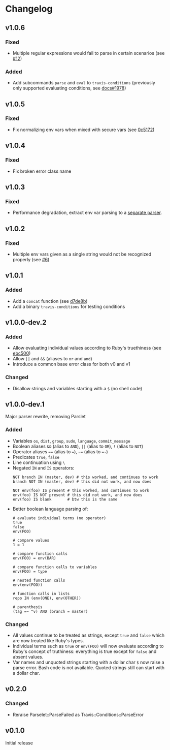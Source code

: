 # Changelog

## v1.0.6

### Fixed

- Multiple regular expressions would fail to parse in certain scenarios (see [#12](https://github.com/travis-ci/travis-conditions/pull/12))

### Added

- Add subcommands `parse` and `eval` to `travis-conditions` (previously only supported evaluating conditions, see [docs#1978](https://github.com/travis-ci/docs-travis-ci-com/pull/1978))

## v1.0.5

### Fixed

- Fix normalizing env vars when mixed with secure vars (see [0c5172](https://github.com/travis-ci/travis-conditions/commit/0c517267fd490a7cecd12e4dd484f1c5bfbacba2))

## v1.0.4

### Fixed

- Fix broken error class name

## v1.0.3

### Fixed

- Performance degradation, extract env var parsing to a [separate parser](https://github.com/travis-ci/travis-env_vars).

## v1.0.2

### Fixed

- Multiple env vars given as a single string would not be recognized properly (see [#6](https://github.com/travis-ci/travis-conditions/pull/6))

## v1.0.1

### Added

- Add a `concat` function (see [d7de8b](https://github.com/travis-ci/travis-conditions/commit/d7de8b1dc4f0b17efa9e2caaee43798c782890fa))
- Add a binary `travis-conditions` for testing conditions

## v1.0.0-dev.2

### Added

- Allow evaluating individual values according to Ruby's truethiness (see [ebc500](https://github.com/travis-ci/travis-conditions/commit/ebc50084dacda358607e0f23a898c3ed30e1f4a7))
- Allow `||` and `&&` (aliases to `or` and `and`)
- Introduce a common base error class for both v0 and v1

### Changed

- Disallow strings and variables starting with a `$` (no shell code)

## v1.0.0-dev.1

Major parser rewrite, removing Parslet

### Added
- Variables `os`, `dist`, `group`, `sudo`, `language`, `commit_message`
- Boolean aliases `&&` (alias to `AND`), `||` (alias to `OR`), `!` (alias to `NOT`)
- Operator aliases `==` (alias to `=`), `~=` (alias to `=~`)
- Predicates `true`, `false`
- Line continuation using `\`
- Negated `IN` and `IS` operators:
    ```
    NOT branch IN (master, dev) # this worked, and continues to work
    branch NOT IN (master, dev) # this did not work, and now does

    NOT env(foo) IS present # this worked, and continues to work
    env(foo) IS NOT present # this did not work, and now does
    env(foo) IS blank       # btw this is the same
    ```
- Better boolean language parsing of:
    ```
    # evaluate individual terms (no operator)
    true
    false
    env(FOO)

    # compare values
    1 = 1

    # compare function calls
    env(FOO) = env(BAR)

    # compare function calls to variables
    env(FOO) = type

    # nested function calls
    env(env(FOO))

    # function calls in lists
    repo IN (env(ONE), env(OTHER))

    # parenthesis
    (tag =~ ^v) AND (branch = master)
    ```

### Changed
- All values continue to be treated as strings, except `true` and `false`
  which are now treated like Ruby's types.
- Individual terms such as `true` or `env(FOO)` will now evaluate according
  to Ruby's concept of truthiness: everything is true except for `false`
  and absent values.
- Var names and unquoted strings starting with a dollar char `$` now raise
  a parse error. Bash code is not available. Quoted strings still can start
  with a dollar char.

## v0.2.0
### Changed
- Reraise Parselet::ParseFailed as Travis::Conditions::ParseError

## v0.1.0
Initial release
